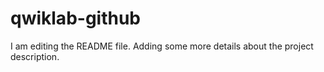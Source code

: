 # qwiklab-github
I am editing the README file. Adding some more details about the project description.
